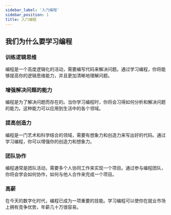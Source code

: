 ```yaml
---
sidebar_label: '入门编程'
sidebar_position: 1
title: 入门编程
---
```


## 我们为什么要学习编程

### 训练逻辑思维
编程是一个高度逻辑化的活动，需要编写代码来解决问题。通过学习编程，你将能够提高你的逻辑思维能力，并且更加清晰地理解问题。
   
### 增强解决问题的能力
编程是为了解决问题而存在的。当你学习编程时，你将会习得如何分析和解决问题的能力。这种能力可以应用到生活中的各个领域。


### 提高创造力
编程是一门艺术和科学结合的领域，需要有想象力和创造力来写出好的代码。通过学习编程，你可以增强你的创造力和想象力。


### 团队协作
编程通常是团队活动，需要多个人协同工作来实现一个项目。通过参与编程团队，你将会学会如何协作，如何与他人合作来完成一个项目。


### 高薪
在今天的数字化时代，编程已成为一项重要的技能。学习编程可以使你在就业市场上拥有竞争优势，年薪几十万很容易。
